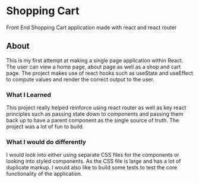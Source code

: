# Shopping Cart

Front End Shopping Cart application made with react and react router

## About

This is my first attempt at making a single page application within React. The user can view a home page, about page as well as a shop and cart page. The project makes use of react hooks such as useState and useEffect to compute values and render the correct output to the user.

### What I Learned

This project really helped reinforce using react router as well as key react principles such as passing state down to components and passing them back up to have a parent component as the single source of truth. The project was a lot of fun to build.

### What I would do differently

I would look into either using separate CSS files for the components or looking into styled components. As the CSS file is large and has a lot of duplicate markup.
I would also like to build some tests to test the core functionality of the application.
